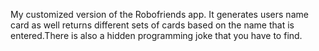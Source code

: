 My customized version of the Robofriends app. It generates users name card as well returns different sets of cards based on the name that is entered.There is also a hidden programming joke that you have to find. 

